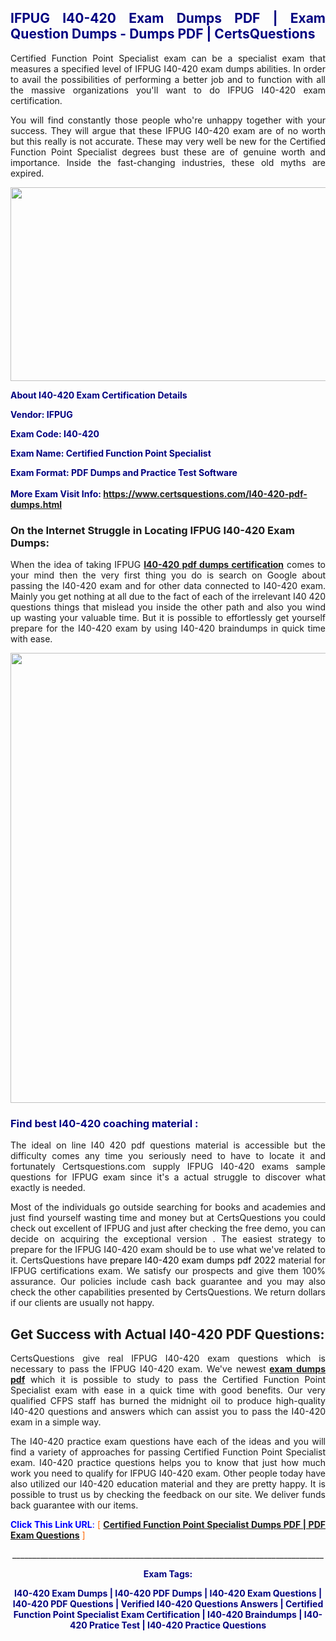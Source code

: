 <h2 style="text-align: justify;"><span style="color: #000080;">IFPUG I40-420 Exam Dumps PDF | Exam Question Dumps - Dumps PDF | CertsQuestions</span></h2>
<p style="text-align: justify;">Certified Function Point Specialist exam can be a specialist exam that measures a specified level of IFPUG  I40-420 exam dumps abilities. In order to avail the possibilities of performing a better job and to function with all the massive organizations you'll want to do IFPUG I40-420 exam certification.</p>
<p style="text-align: justify;">You will find constantly those people who're unhappy together with your success. They will argue that these IFPUG  I40-420 exam are of no worth but this really is not accurate. These may very well be new for the Certified Function Point Specialist degrees bust these are of genuine worth and importance. Inside the fast-changing industries, these old myths are expired.</p>
<p><img style="display: block; margin-left: auto; margin-right: auto;" src="https://i.imgur.com/eaP4ae9.png" width="840" height="310" /></p>
<p><span style="color: #000080;"><strong>About I40-420 Exam Certification Details</strong></span></p>
<p><span style="color: #000080;"><strong>Vendor: IFPUG<br /></strong></span></p>
<p><span style="color: #000080;"><strong>Exam Code: I40-420</strong></span></p>
<p><span style="color: #000080;"><strong>Exam Name: Certified Function Point Specialist</strong></span></p>
<p><span style="color: #000080;"><strong>Exam Format: PDF Dumps and Practice Test Software<br /><br />More Exam Visit Info: <span style="color: #ff6600;"><a href="https://www.certsquestions.com/I40-420-pdf-dumps.html">https://www.certsquestions.com/I40-420-pdf-dumps.html</a></span></strong></span></p>
<h3>On the Internet Struggle in Locating IFPUG I40-420 Exam Dumps:</h3>
<p style="text-align: justify;">When the idea of taking IFPUG <a href="https://www.certsquestions.com/I40-420-pdf-dumps.html"><strong> I40-420 pdf dumps certification</strong></a> comes to your mind then the very first thing you do is search on Google about passing the I40-420 exam and for other data connected to I40-420 exam. Mainly you get nothing at all due to the fact of each of the irrelevant I40 420 questions things that mislead you inside the other path and also you wind up wasting your valuable time. But it is possible to effortlessly get yourself prepare for the I40-420 exam by using I40-420 braindumps in quick time with ease.</p>
<p><a href="https://www.certsquestions.com/I40-420-pdf-dumps.html"><img style="display: block; margin-left: auto; margin-right: auto;" src="https://i.imgur.com/pxhoKQ2.png" width="720" /></a></p>
<h3><span style="color: #000080;">Find best  I40-420 coaching material :</span></h3>
<p style="text-align: justify;">The ideal on line I40 420 pdf questions material is accessible but the difficulty comes any time you seriously need to have to locate it and fortunately Certsquestions.com supply IFPUG I40-420 exams sample questions for IFPUG  exam since it's a actual struggle to discover what exactly is needed.</p>
<p style="text-align: justify;">Most of the individuals go outside searching for books and academies and just find yourself wasting time and money but at CertsQuestions you could check out excellent of IFPUG  and just after checking the free demo, you can decide on acquiring the exceptional version . The easiest strategy to prepare for the IFPUG I40-420 exam should be to use what we've related to it. CertsQuestions have <span style="color: #000000;">prepare I40-420 exam dumps pdf 2022</span> material for IFPUG certifications exam. We satisfy our prospects and give them 100% assurance. Our policies include cash back guarantee and you may also check the other capabilities presented by CertsQuestions. We return dollars if our clients are usually not happy.</p>
<h2>Get Success with Actual I40-420 PDF Questions:</h2>
<p style="text-align: justify;">CertsQuestions give real IFPUG I40-420 exam questions which is necessary to pass the IFPUG  I40-420 exam. We've newest<strong>&nbsp;<a href="https://www.certsquestions.com/">exam dumps pdf</a></strong>&nbsp;which it is possible to study to pass the Certified Function Point Specialist exam with ease in a quick time with good benefits. Our very qualified CFPS staff has burned the midnight oil to produce high-quality I40-420 questions and answers which can assist you to pass the I40-420 exam in a simple way.</p>
<p style="text-align: justify;">The I40-420 practice exam questions have each of the ideas and you will find a variety of approaches for passing Certified Function Point Specialist exam. I40-420 practice questions helps you to know that just how much work you need to qualify for IFPUG  I40-420 exam. Other people today have also utilized our I40-420 education material and they are pretty happy. It is possible to trust us by checking the feedback on our site. We deliver funds back guarantee with our items.</p>
<p style="text-align: justify;"><span style="color: #0000ff;"><strong>Click This Link URL</strong>:</span> <span style="color: #ff6600;">[ <strong><a href="https://www.certsquestions.com/cfps-certification.html">Certified Function Point Specialist Dumps PDF | PDF Exam Questions</a></strong> ]</span></p>
<p style="text-align: center;">______________________________________________________________________________</p>
<p style="text-align: center;"><span style="color: #000080;"><strong>Exam Tags:</strong></span></p>
<p style="text-align: center;"><span style="color: #000080;"><strong>I40-420 Exam Dumps | I40-420 PDF Dumps | I40-420 Exam Questions | I40-420 PDF Questions | Verified I40-420 Questions Answers | Certified Function Point Specialist Exam Certification | I40-420 Braindumps | I40-420 Pratice Test | I40-420 Practice Questions</strong></span></p>
